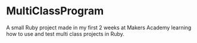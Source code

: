 # MultiClassProgram

A small Ruby project made in my first 2 weeks at Makers Academy learning how to use and test multi class projects in Ruby.
